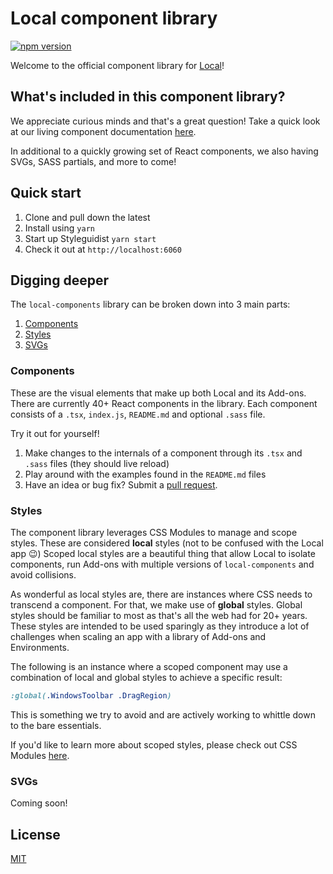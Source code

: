 # Local component library

[![npm version](https://badge.fury.io/js/%40getflywheel%2Flocal-components.svg)](https://badge.fury.io/js/%40getflywheel%2Flocal-components)

Welcome to the official component library for [Local](https://localwp.com/)!

## What's included in this component library?

We appreciate curious minds and that's a great question!
Take a quick look at our living component documentation [here](https://getflywheel.github.io/local-components/).

In additional to a quickly growing set of React components, we also having SVGs, SASS partials, and more to come!

## Quick start

1. Clone and pull down the latest
1. Install using `yarn`
1. Start up Styleguidist `yarn start`
1. Check it out at `http://localhost:6060`

## Digging deeper

The `local-components` library can be broken down into 3 main parts:

1. [Components](#components)
2. [Styles](#styles)
3. [SVGs](#svgs)

### Components

These are the visual elements that make up both Local and its Add-ons.
There are currently 40+ React components in the library.
Each component consists of a `.tsx`, `index.js`, `README.md` and optional `.sass` file.

Try it out for yourself!

1. Make changes to the internals of a component through its `.tsx` and `.sass` files (they should live reload)
1. Play around with the examples found in the `README.md` files
1. Have an idea or bug fix? Submit a [pull request](https://github.com/getflywheel/local-components/pulls).

### Styles

The component library leverages CSS Modules to manage and scope styles.
These are considered **local** styles (not to be confused with the Local app 😉)
Scoped local styles are a beautiful thing that allow Local to isolate components, run Add-ons with multiple versions of `local-components` and avoid collisions.

As wonderful as local styles are, there are instances where CSS needs to transcend a component.
For that, we make use of **global** styles.
Global styles should be familiar to most as that's all the web had for 20+ years.
These styles are intended to be used sparingly as they introduce a lot of challenges when scaling an app with a library of Add-ons and Environments.

The following is an instance where a scoped component may use a combination of local and global styles to achieve a specific result:

```css
:global(.WindowsToolbar .DragRegion)
```

This is something we try to avoid and are actively working to whittle down to the bare essentials.

If you'd like to learn more about scoped styles, please check out CSS Modules [here](https://github.com/css-modules/css-modules).

### SVGs

Coming soon!

## License

[MIT](LICENSE)
